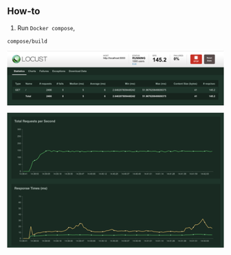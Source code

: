 ## How-to

1. Run `Docker compose`,
```bash
compose/build
```

![alt text](screenshot1.png)

![alt text](screenshot2.png)
